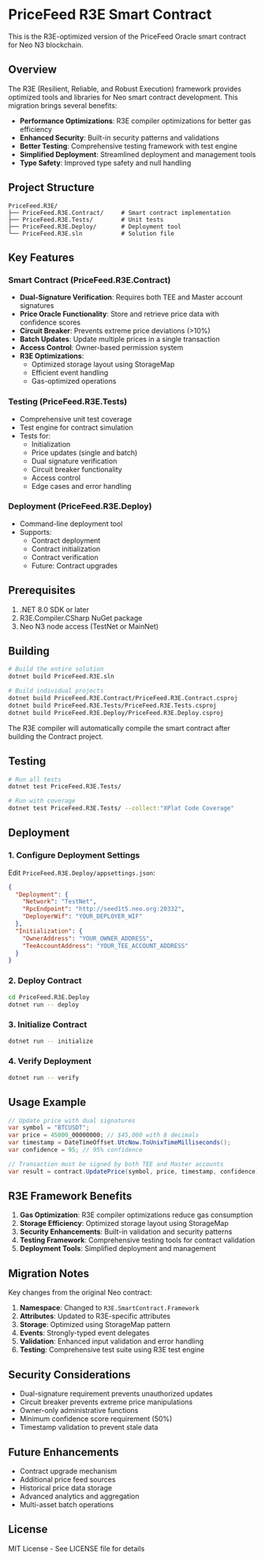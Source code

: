 # PriceFeed R3E Smart Contract

This is the R3E-optimized version of the PriceFeed Oracle smart contract for Neo N3 blockchain.

## Overview

The R3E (Resilient, Reliable, and Robust Execution) framework provides optimized tools and libraries for Neo smart contract development. This migration brings several benefits:

- **Performance Optimizations**: R3E compiler optimizations for better gas efficiency
- **Enhanced Security**: Built-in security patterns and validations
- **Better Testing**: Comprehensive testing framework with test engine
- **Simplified Deployment**: Streamlined deployment and management tools
- **Type Safety**: Improved type safety and null handling

## Project Structure

```
PriceFeed.R3E/
├── PriceFeed.R3E.Contract/     # Smart contract implementation
├── PriceFeed.R3E.Tests/        # Unit tests
├── PriceFeed.R3E.Deploy/       # Deployment tool
└── PriceFeed.R3E.sln           # Solution file
```

## Key Features

### Smart Contract (PriceFeed.R3E.Contract)

- **Dual-Signature Verification**: Requires both TEE and Master account signatures
- **Price Oracle Functionality**: Store and retrieve price data with confidence scores
- **Circuit Breaker**: Prevents extreme price deviations (>10%)
- **Batch Updates**: Update multiple prices in a single transaction
- **Access Control**: Owner-based permission system
- **R3E Optimizations**:
  - Optimized storage layout using StorageMap
  - Efficient event handling
  - Gas-optimized operations

### Testing (PriceFeed.R3E.Tests)

- Comprehensive unit test coverage
- Test engine for contract simulation
- Tests for:
  - Initialization
  - Price updates (single and batch)
  - Dual signature verification
  - Circuit breaker functionality
  - Access control
  - Edge cases and error handling

### Deployment (PriceFeed.R3E.Deploy)

- Command-line deployment tool
- Supports:
  - Contract deployment
  - Contract initialization
  - Contract verification
  - Future: Contract upgrades

## Prerequisites

1. .NET 8.0 SDK or later
2. R3E.Compiler.CSharp NuGet package
3. Neo N3 node access (TestNet or MainNet)

## Building

```bash
# Build the entire solution
dotnet build PriceFeed.R3E.sln

# Build individual projects
dotnet build PriceFeed.R3E.Contract/PriceFeed.R3E.Contract.csproj
dotnet build PriceFeed.R3E.Tests/PriceFeed.R3E.Tests.csproj
dotnet build PriceFeed.R3E.Deploy/PriceFeed.R3E.Deploy.csproj
```

The R3E compiler will automatically compile the smart contract after building the Contract project.

## Testing

```bash
# Run all tests
dotnet test PriceFeed.R3E.Tests/

# Run with coverage
dotnet test PriceFeed.R3E.Tests/ --collect:"XPlat Code Coverage"
```

## Deployment

### 1. Configure Deployment Settings

Edit `PriceFeed.R3E.Deploy/appsettings.json`:

```json
{
  "Deployment": {
    "Network": "TestNet",
    "RpcEndpoint": "http://seed1t5.neo.org:20332",
    "DeployerWif": "YOUR_DEPLOYER_WIF"
  },
  "Initialization": {
    "OwnerAddress": "YOUR_OWNER_ADDRESS",
    "TeeAccountAddress": "YOUR_TEE_ACCOUNT_ADDRESS"
  }
}
```

### 2. Deploy Contract

```bash
cd PriceFeed.R3E.Deploy
dotnet run -- deploy
```

### 3. Initialize Contract

```bash
dotnet run -- initialize
```

### 4. Verify Deployment

```bash
dotnet run -- verify
```

## Usage Example

```csharp
// Update price with dual signatures
var symbol = "BTCUSDT";
var price = 45000_00000000; // $45,000 with 8 decimals
var timestamp = DateTimeOffset.UtcNow.ToUnixTimeMilliseconds();
var confidence = 95; // 95% confidence

// Transaction must be signed by both TEE and Master accounts
var result = contract.UpdatePrice(symbol, price, timestamp, confidence);
```

## R3E Framework Benefits

1. **Gas Optimization**: R3E compiler optimizations reduce gas consumption
2. **Storage Efficiency**: Optimized storage layout using StorageMap
3. **Security Enhancements**: Built-in validation and security patterns
4. **Testing Framework**: Comprehensive testing tools for contract validation
5. **Deployment Tools**: Simplified deployment and management

## Migration Notes

Key changes from the original Neo contract:

1. **Namespace**: Changed to `R3E.SmartContract.Framework`
2. **Attributes**: Updated to R3E-specific attributes
3. **Storage**: Optimized using StorageMap pattern
4. **Events**: Strongly-typed event delegates
5. **Validation**: Enhanced input validation and error handling
6. **Testing**: Comprehensive test suite using R3E test engine

## Security Considerations

- Dual-signature requirement prevents unauthorized updates
- Circuit breaker prevents extreme price manipulations
- Owner-only administrative functions
- Minimum confidence score requirement (50%)
- Timestamp validation to prevent stale data

## Future Enhancements

- Contract upgrade mechanism
- Additional price feed sources
- Historical price data storage
- Advanced analytics and aggregation
- Multi-asset batch operations

## License

MIT License - See LICENSE file for details